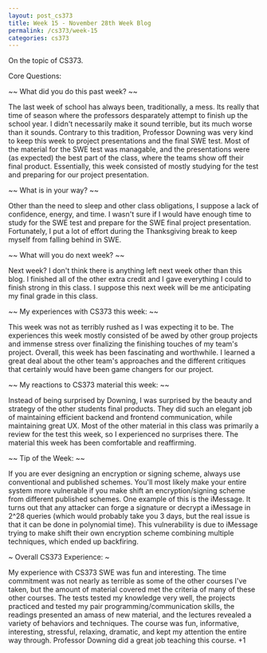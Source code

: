 ```yaml
---
layout: post_cs373
title: Week 15 - November 28th Week Blog
permalink: /cs373/week-15
categories: cs373
---
```


On the topic of CS373.

Core Questions:

~~ What did you do this past week? ~~

The last week of school has always been, traditionally, a mess. Its really that time of season where the professors desparately attempt to finish up the school year. I didn't necessarily make it sound terrible, but its much worse than it sounds. Contrary to this tradition, Professor Downing was very kind to keep this week to project presentations and the final SWE test. Most of the material for the SWE test was managable, and the presentations were (as expected) the best part of the class, where the teams show off their final product. Essentially, this week consisted of mostly studying for the test and preparing for our project presentation.


~~ What is in your way? ~~

Other than the need to sleep and other class obligations, I suppose a lack of confidence, energy, and time. I wasn't sure if I would have enough time to study for the SWE test and prepare for the SWE final project presentation. Fortunately, I put a lot of effort during the Thanksgiving break to keep myself from falling behind in SWE. 


~~ What will you do next week? ~~

Next week? I don't think there is anything left next week other than this blog. I finished all of the other extra credit and I gave everything I could to finish strong in this class. I suppose this next week will be me anticipating my final grade in this class.


~~ My experiences with CS373 this week: ~~

This week was not as terribly rushed as I was expecting it to be. The experiences this week mostly consisted of be awed by other group projects and immense stress over finalizing the finishing touches of my team's project. Overall, this week has been fascinating and worthwhile. I learned a great deal about the other team's approaches and the different critiques that certainly would have been game changers for our project. 


~~ My reactions to CS373 material this week: ~~

Instead of being surprised by Downing, I was surprised by the beauty and strategy of the other students final products. They did such an elegant job of maintaining efficient backend and frontend communication, while maintaining great UX. Most of the other material in this class was primarily a review for the test this week, so I experienced no surprises there. The material this week has been comfortable and reaffirming.


~~ Tip of the Week: ~~

If you are ever designing an encryption or signing scheme, always use conventional and published schemes. You'll most likely make your entire system more vulnerable if you make shift an encryption/signing scheme from different published schemes. One example of this is the iMessage. It turns out that any attacker can forge a signature or decrypt a iMessage in 2^28 queries (which would probably take you 3 days, but the real issue is that it can be done in polynomial time). This vulnerability is due to iMessage trying to make shift their own encryption scheme combining multiple techniques, which ended up backfiring. 


~ Overall CS373 Experience: ~

My experience with CS373 SWE was fun and interesting. The time commitment was not nearly as terrible as some of the other courses I've taken, but the amount of material covered met the criteria of many of these other courses. The tests tested my knowledge very well, the projects practiced and tested my pair programming/communication skills, the readings presented an amass of new material, and the lectures revealed a variety of behaviors and techniques. The course was fun, informative, interesting, stressful, relaxing, dramatic, and kept my attention the entire way through. Professor Downing did a great job teaching this course. +1 

